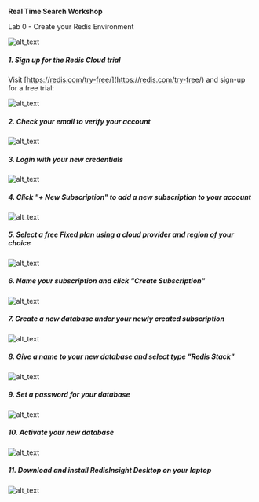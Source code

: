 **Real Time Search Workshop**

Lab 0 - Create your Redis Environment

![alt_text](images/image1.png "image_tooltip")

##### 1. Sign up for the Redis Cloud trial

Visit [https://redis.com/try-free/](https://redis.com/try-free/) and sign-up for a free trial:

![alt_text](images/image2.png "image_tooltip")

##### 2. Check your email to verify your account

![alt_text](images/image3.png "image_tooltip")

##### 3. Login with your new credentials

![alt_text](images/image4.png "image_tooltip")

##### 4. Click "+ New Subscription" to add a new subscription to your account

![alt_text](images/image5.png "image_tooltip")

##### 5. Select a free Fixed plan using a cloud provider and region of your choice

![alt_text](images/image6.png "image_tooltip")

##### 6. Name your subscription and click "Create Subscription"

![alt_text](images/image7.png "image_tooltip")

##### 7. Create a new database under your newly created subscription

![alt_text](images/image8.png "image_tooltip")

##### 8. Give a name to your new database and select type "Redis Stack"

![alt_text](images/image9.png "image_tooltip")

##### 9. Set a password for your database

![alt_text](images/image10.png "image_tooltip")

##### 10. Activate your new database

![alt_text](images/image11.png "image_tooltip")

##### 11. Download and install RedisInsight Desktop on your laptop

![alt_text](images/image12.png "image_tooltip")
